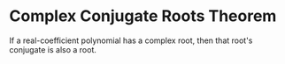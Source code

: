 # Complex Conjugate Roots Theorem

If a real-coefficient polynomial has a complex root, then that root's conjugate is also a root.
